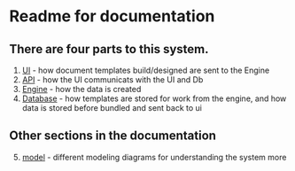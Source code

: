 # Readme for documentation

## There are four parts to this system.
1. [UI](./ui/Main-UI-documentation.md) - how document templates build/designed are sent to the Engine
2. [API](./api/Main-API-documentation.md) - how the UI communicats with the UI and Db
3. [Engine](./engine/Main-Engine-documentation.md) - how the data is created
4. [Database](./database/Main-Database-documentation.md) - how templates are stored for work from the engine, and how data is stored before bundled and sent back to ui

## Other sections in the documentation
5. [model](./model/Model-Documentation.md) - different modeling diagrams for understanding the system more